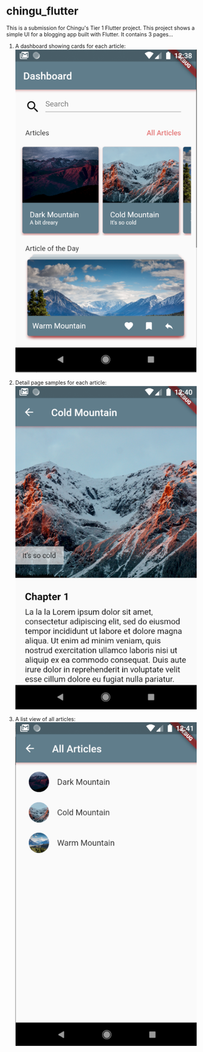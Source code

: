 # chingu_flutter

This is a submission for Chingu's Tier 1 Flutter project.
This project shows a simple UI for a blogging app built with Flutter. It contains 3 pages...

1. A dashboard showing cards for each article:
![Screen 1](https://github.com/dpajek/chingu_flutter-ui_1/blob/master/assets/flutter_t1_1.png)

2. Detail page samples for each article:
![Screen 2](https://github.com/dpajek/chingu_flutter-ui_1/blob/master/assets/flutter_t1_2.png)

3. A list view of all articles:
![Screen 3](https://github.com/dpajek/chingu_flutter-ui_1/blob/master/assets/flutter_t1_3.png)
